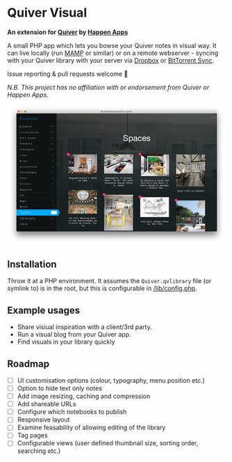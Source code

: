 Quiver Visual
=====

**An extension for [Quiver](https://itunes.apple.com/app/quiver-programmers-notebook/id866773894) by [Happen Apps](http://happenapps.com/)**

A small PHP app which lets you bowse your Quiver notes in visual way. It can live locally (run [MAMP](https://www.mamp.info/) or similar) or on a remote webserver - syncing with your Quiver library with your server via [Dropbox](http://dropbox.com) or [BitTorrent Sync](https://www.getsync.com/).

Issue reporting & pull requests welcome 🍺

_N.B. This project has no affiliation with or endorsement from Quiver or Happen Apps._

![Example of the app in use](screenshot.png)

## Installation 

Throw it at a PHP environment. It assumes the `Quiver.qvlibrary` file (or symlink to) is in the root, but this is configurable in [/lib/config.php](/lib/config.php).

## Example usages

- Share visiual inspiration with a client/3rd party.
- Run a visual blog from your Quiver app.
- Find visuals in your library quickly

## Roadmap

- [ ] UI customisation options (colour, typography, menu position etc.)
- [ ] Option to hide text only notes
- [ ] Add image resizing, caching and compression
- [ ] Add shareable URLs
- [ ] Configure which notebooks to publish
- [ ] Responsive layout
- [ ] Examine feasability of allowing editing of the library 
- [ ] Tag pages
- [ ] Configurable views (user defined thumbnail size, sorting order, searching etc.)

